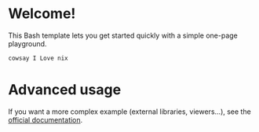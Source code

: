 # Welcome!

This Bash template lets you get started quickly with a simple one-page playground.

```bash runnable
cowsay I Love nix 
```

# Advanced usage

If you want a more complex example (external libraries, viewers...), see the [official documentation](https://tech.io/playgrounds/408/tech-io-documentation).
